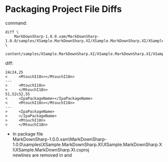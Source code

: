# Packaging Project File Diffs

command:

	diff \
		MarkDownSharp-1.0.0.xam/MarkDownSharp-1.0.0/samples/XSample.MarkDownSharp.XI/XSample.MarkDownSharp.XI/XSample.MarkDownSharp.XI.csproj \
		content/samples/XSample.MarkDownSharp.XI/XSample.MarkDownSharp.XI/XSample.MarkDownSharp.XI.csproj

diff:
		
	24c24,25
	<     <MtouchI18n></MtouchI18n>
	---
	>     <MtouchI18n>
	>     </MtouchI18n>
	51,52c52,55
	<     <IpaPackageName></IpaPackageName>
	<     <MtouchI18n></MtouchI18n>
	---
	>     <IpaPackageName>
	>     </IpaPackageName>
	>     <MtouchI18n>
	>     </MtouchI18n>

	
	
*	In package file		
	MarkDownSharp-1.0.0.xam\MarkDownSharp-1.0.0\samples\XSample.MarkDownSharp.XI\XSample.MarkDownSharp.XI\XSample.MarkDownSharp.XI.csproj		
	newlines are removed in <IpaPackageName /> and <MtouchI18n/>